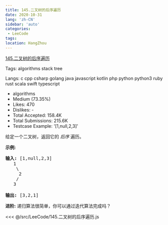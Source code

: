 ```yaml
---
title: 145.二叉树的后序遍历
date: 2020-10-31
lang: 'zh-CN'
sidebar: 'auto'
categories:
 - LeeCode
tags: 
location: HangZhou
---
```


[145.二叉树的后序遍历](https://leetcode-cn.com/problems/binary-tree-postorder-traversal/description/)

Tags: algorithms stack tree

Langs: c cpp csharp golang java javascript kotlin php python python3 ruby rust scala swift typescript

- algorithms
- Medium (73.35%)
- Likes: 470
- Dislikes: -
- Total Accepted: 158.4K
- Total Submissions: 215.6K
- Testcase Example: '[1,null,2,3]'

<p>给定一个二叉树，返回它的 <em>后序&nbsp;</em>遍历。</p>

<p><strong>示例:</strong></p>

<pre><strong>输入:</strong> [1,null,2,3]  
   1
    \
     2
    /
   3 

<strong>输出:</strong> [3,2,1]</pre>

<p><strong>进阶:</strong>&nbsp;递归算法很简单，你可以通过迭代算法完成吗？</p>

<<< @/src/LeeCode/145.二叉树的后序遍历.js
